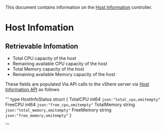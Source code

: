 This document contains information on the [Host Information](https://github.com/vKubeViewer/vkubeviewer/blob/main/controllers/hostinfo_controller.go) controller.


# Host Infomation 

## Retrievable Infomation 

- Total CPU capacity of the host
- Remaining available CPU capacity of the host
- Total Memory capacity of the host 
- Remaining available Memory capacity of the host

These fields are populated Via API calls to the vShere server via [Host Information API](https://github.com/vKubeViewer/vkubeviewer/blob/Richard/api/v1/hostinfo_types.go) as follows

'''
type HostInfoStatus struct {
	TotalCPU    int64  `json:"total_cpu,omitempty"`
	FreeCPU     int64  `json:"free_cpu,omitempty"`
	TotalMemory string `json:"total_memory,omitempty"`
	FreeMemory  string `json:"free_memory,omitempty"`
}

'''
